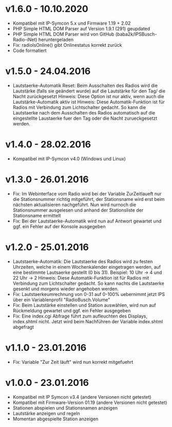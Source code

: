 # v1.6.0 - 10.10.2020
* Kompatibel mit IP-Symcon 5.x und Firmware 1.19 + 2.02
* PHP Simple HTML DOM Parser auf Version 1.9.1 (291) geupdated
* PHP Simple HTML DOM Parser wird von GitHub (baba2k/IPSBusch-Radio-iNet) heruntergeladen
* Fix: radioIsOnline() gibt Onlinestatus korrekt zurück
* Code formatiert

# v1.5.0 - 24.04.2016
* Lautstaerke-Automatik Reset: Beim Ausschalten des Radios wird die Lautstärke (falls sie geändert wurde) auf
  die Lautstärke für den Tag/ die Nacht zurückgesetzt
  Hinweis: Diese Option ist nur aktiv, wenn auch die Lautstärke-Automatik aktiv ist
  Hinweis: Diese Automatik-Funktion ist für Radios mit Verbindung zum Lichtschalter gedacht. So kann die Lautstaerke
  nach dem Ausschalten des Radios automatisch auf die eingestellte Laustaerke fuer den Tag oder die Nacht zurueckgesetzt werden.

# v1.4.0 - 28.02.2016
* Kompatibel mit IP-Symcon v4.0 (Windows und Linux)

# v1.3.0 - 26.01.2016
* Fix: Im Webinterface vom Radio wird bei der Variable ZurZeitlaueft nur die Stationsnummer richtig mitgeführt, der Stationsname 
  wird erst beim nächsten aktualisieren nachgeführt. Nun wird nurnoch die Stationsnummer ausgelesen und anhand der 
  Stationsliste der Stationsname ermittelt
* Fix: Bei der Lautstaerke-Automatik wird nun auf Antwort gewartet und ggf. ein Fehler auf der Konsole ausgegeben

# v1.2.0 - 25.01.2016
* Lautstaerke-Automatik: Die Lautstaerke des Radios wird zu festen Uhrzeiten, welche in einem Wochenkalender
  eingetragen werden, auf eine bestimmte Lautsaerke gestellt (0 bis 31). Beispiel: 10 Uhr -> 4 und 22 Uhr -> 2
  Hinweis: Diese Automatik-Funktion ist für Radios mit Verbindung zum Lichtschalter gedacht. So kann nachts die Lautstaerke
  gesenkt und morgens wieder angehoben werden.
* Fix: Lautstaerkeumrechnung von 0-31 auf 0-100% uebernimmt jetzt IPS über ein Variablenprofil "RadioBusch.Volume"
* Fix: Beim Lautstärke einstellen und Station auswählen, wird nun auf Rückmeldung gewartet und ggf. ein Fehler ausgegeben
* Fix: Eine index.cgi Abfrage führt zum aufleuchten des Displays, index.shtml nicht. Jetzt wird beim Nachführen der Variable 
  index.shtml abgefragt

# v1.1.0 - 23.01.2016
* Fix: Variable "Zur Zeit läuft" wird nun korrekt mitgefuehrt

# v1.0.0 - 23.01.2016
* Kompatibel mit IP Symcon v3.4 (andere Versionen nicht getestet)
* Kompatibel mit Firmware-Version 01.19 (andere Versionen nicht getestet)
* Stationen abspielen und Stationsnamen anzeigen
* Lautstärke anzeigen und regeln
* Momentan abgespielte Station anzeigen
